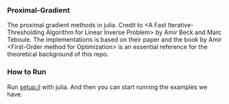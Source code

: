 ### **Proximal-Gradient**
The proximal gradient methods in julia. Credit to \<A Fast Iterative-Thresholding Algorithm for Linear Inverse Problem\> by Amir Beck and Marc Teboule. The implementations is based on their paper and the book by Amir \<First-Order method for Optimization\> is an essential reference for the theoretical background of this repo. 


### **How to Run**

Run [setup.jl](setup.jl) with julia. And then you can start running the examples we have. 

